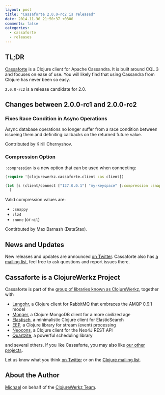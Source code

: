 ```yaml
---
layout: post
title: "Cassaforte 2.0.0-rc2 is released"
date: 2014-11-30 21:50:37 +0300
comments: false
categories:
  - cassaforte
  - releases
---
```


## TL;DR

[Cassaforte](http://clojurecassandra.info) is a Clojure client for
Apache Cassandra. It is built around CQL 3 and focuses on ease
of use. You will likely find that using Cassandra from Clojure has
never been so easy.

`2.0.0-rc2` is a release candidate for 2.0.


## Changes between 2.0.0-rc1 and 2.0.0-rc2

### Fixes Race Condition in Async Operations

Async database operations no longer suffer from a race condition between
issueing them and definiting callbacks on the returned future value.

Contributed by Kirill Chernyshov.

### Compression Option

`:compression` is a new option that can be used when connecting:

``` clojure
(require '[clojurewerkz.cassaforte.client :as client])

(let [s (client/connect ["127.0.0.1"] "my-keyspace" {:compression :snappy})]
  )
```

Valid compression values are:

 * `:snappy`
 * `:lz4`
 * `:none` (or `nil`)

Contirbuted by Max Barnash (DataStax).



## News and Updates

New releases and updates are announced [on Twitter](http://twitter.com/clojurewerkz). Cassaforte also has [a
mailing list](https://groups.google.com/group/clojure-cassandra), feel
free to ask questions and report issues there.


## Cassaforte is a ClojureWerkz Project

Cassaforte is part of the [group of libraries known as ClojureWerkz](http://clojurewerkz.org), together with

 * [Langohr](http://clojurerabbitmq.info), a Clojure client for RabbitMQ that embraces the AMQP 0.9.1 model
 * [Monger](http://clojuremongodb.info), a Clojure MongoDB client for a more civilized age
 * [Elastisch](http://clojureelasticsearch.info), a minimalistic Clojure client for ElasticSearch
 * [EEP](http://github.com/clojurewerkz/eep), a Clojure library for stream (event) processing
 * [Neocons](http://clojureneo4j.info), a Clojure client for the Neo4J REST API
 * [Quartzite](http://clojurequartz.info), a powerful scheduling library

and several others. If you like Cassaforte, you may also like [our other projects](http://clojurewerkz.org).

Let us know what you think [on Twitter](http://twitter.com/clojurewerkz) or on the [Clojure mailing list](https://groups.google.com/group/clojure).


## About the Author

[Michael](http://twitter.com/michaelklishin) on behalf of the [ClojureWerkz Team](http://twitter.com/clojurewerkz).
